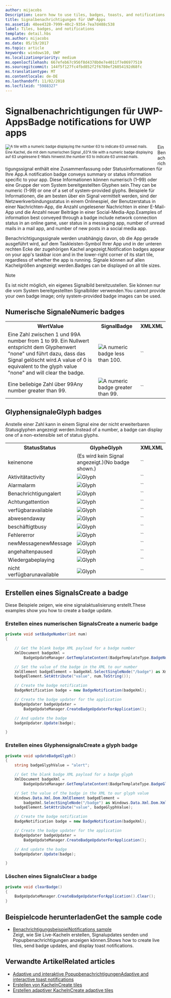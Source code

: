 ```yaml
---
author: mijacobs
Description: Learn how to use tiles, badges, toasts, and notifications to provide entry points into your app and keep users up-to-date.
title: Signalbenachrichtigungen für UWP-Apps
ms.assetid: 48ee4328-7999-40c2-9354-7ea7d488c538
label: Tiles, badges, and notifications
template: detail.hbs
ms.author: mijacobs
ms.date: 05/19/2017
ms.topic: article
keywords: windows10, UWP
ms.localizationpriority: medium
ms.openlocfilehash: 667efeb67c956f8d4378b0e7e4011f7e06977519
ms.sourcegitcommit: 144f5f127fc4fbd852f2f6780ef26054192d68fc
ms.translationtype: MT
ms.contentlocale: de-DE
ms.lasthandoff: 11/02/2018
ms.locfileid: "5988327"
---
```

# <a name="badge-notifications-for-uwp-apps"></a><span data-ttu-id="9011a-103">Signalbenachrichtigungen für UWP-Apps</span><span class="sxs-lookup"><span data-stu-id="9011a-103">Badge notifications for UWP apps</span></span>

 

<div style="float:left; font-size:80%; text-align:left; margin: 0px 15px 15px 0px;">
<img src="images/badge-example.png" alt="A tile with a numeric badge displaying the number 63 to indicate 63 unread mails." style="padding-bottom:0.0em; margin-bottom: 2px" /><br/><span data-ttu-id="9011a-104">Eine Kachel, die mit dem numerischen Signal „63“</span><span class="sxs-lookup"><span data-stu-id="9011a-104">A tile with a numeric badge displaying</span></span><br/> <span data-ttu-id="9011a-105">auf 63 ungelesene E-Mails hinweist.</span><span class="sxs-lookup"><span data-stu-id="9011a-105">the number 63 to indicate 63 unread mails.</span></span></div>

<span data-ttu-id="9011a-106">Ein Benachrichtigungssignal enthält eine Zusammenfassung oder Statusinformationen für Ihre App.</span><span class="sxs-lookup"><span data-stu-id="9011a-106">A notification badge conveys summary or status information specific to your app.</span></span> <span data-ttu-id="9011a-107">Diese Informationen können numerisch (1–99) oder eine Gruppe der vom System bereitgestellten Glyphen sein.</span><span class="sxs-lookup"><span data-stu-id="9011a-107">They can be numeric (1-99) or one of a set of system-provided glyphs.</span></span> <span data-ttu-id="9011a-108">Beispiele für Informationen, die am besten über ein Signal vermittelt werden, sind der Netzwerkverbindungsstatus in einem Onlinespiel, der Benutzerstatus in einer Nachrichten-App, die Anzahl ungelesener Nachrichten in einer E-Mail-App und die Anzahl neuer Beiträge in einer Social-Media-App.</span><span class="sxs-lookup"><span data-stu-id="9011a-108">Examples of information best conveyed through a badge include network connection status in an online game, user status in a messaging app, number of unread mails in a mail app, and number of new posts in a social media app.</span></span> 

<span data-ttu-id="9011a-109">Benachrichtigungssignale werden unabhängig davon, ob die App gerade ausgeführt wird, auf dem Taskleisten-Symbol Ihrer App und in der unteren rechten Ecke der zugehörigen Kachel angezeigt.</span><span class="sxs-lookup"><span data-stu-id="9011a-109">Notification badges appear on your app's taskbar icon and in the lower-right corner of its start tile, regardless of whether the app is running.</span></span> <span data-ttu-id="9011a-110">Signale können auf allen Kachelgrößen angezeigt werden.</span><span class="sxs-lookup"><span data-stu-id="9011a-110">Badges can be displayed on all tile sizes.</span></span>  

> [!NOTE]
> <span data-ttu-id="9011a-111">Es ist nicht möglich, ein eigenes Signalbild bereitzustellen. Sie können nur die vom System bereitgestellten Signalbilder verwenden.</span><span class="sxs-lookup"><span data-stu-id="9011a-111">You cannot provide your own badge image; only system-provided badge images can be used.</span></span>


## <a name="numeric-badges"></a><span data-ttu-id="9011a-112">Numerische Signale</span><span class="sxs-lookup"><span data-stu-id="9011a-112">Numeric badges</span></span>

<table>
    <tr>
        <th><span data-ttu-id="9011a-113">Wert</span><span class="sxs-lookup"><span data-stu-id="9011a-113">Value</span></span></th>
        <th><span data-ttu-id="9011a-114">Signal</span><span class="sxs-lookup"><span data-stu-id="9011a-114">Badge</span></span></th>
        <th><span data-ttu-id="9011a-115">XML</span><span class="sxs-lookup"><span data-stu-id="9011a-115">XML</span></span></th>
    </tr>
    <tr>
        <td><span data-ttu-id="9011a-116">Eine Zahl zwischen 1 und 99</span><span class="sxs-lookup"><span data-stu-id="9011a-116">A number from 1 to 99.</span></span> <span data-ttu-id="9011a-117">Ein Nullwert entspricht dem Glyphenwert "none" und führt dazu, dass das Signal gelöscht wird.</span><span class="sxs-lookup"><span data-stu-id="9011a-117">A value of 0 is equivalent to the glyph value "none" and will clear the badge.</span></span></td>
        <td><img src="images/badges/badge-numeric.png" alt="A numeric badge less than 100." /></td>
        <td>`<badge value="1"/>`</td>
    </tr>
    <tr>
        <td><span data-ttu-id="9011a-118">Eine beliebige Zahl über 99</span><span class="sxs-lookup"><span data-stu-id="9011a-118">Any number greater than 99.</span></span></td>
        <td><img src="images/badges/badge-numeric-greater.png" alt="A numeric badge greater than 99." /></td></td>
        <td>`<badge value="100"/>`</td>
    </tr>    
</table>

## <a name="glyph-badges"></a><span data-ttu-id="9011a-119">Glyphensignale</span><span class="sxs-lookup"><span data-stu-id="9011a-119">Glyph badges</span></span>
<span data-ttu-id="9011a-120">Anstelle einer Zahl kann in einem Signal eine der nicht erweiterbaren Statusglyphen angezeigt werden.</span><span class="sxs-lookup"><span data-stu-id="9011a-120">Instead of a number, a badge can display one of a non-extensible set of status glyphs.</span></span> 

<table>
<tr>
    <th><span data-ttu-id="9011a-121">Status</span><span class="sxs-lookup"><span data-stu-id="9011a-121">Status</span></span></th>
    <th><span data-ttu-id="9011a-122">Glyphe</span><span class="sxs-lookup"><span data-stu-id="9011a-122">Glyph</span></span></th>
    <th><span data-ttu-id="9011a-123">XML</span><span class="sxs-lookup"><span data-stu-id="9011a-123">XML</span></span></th>
</tr>
<tr>
    <td><span data-ttu-id="9011a-124">keine</span><span class="sxs-lookup"><span data-stu-id="9011a-124">none</span></span></td>
    <td><span data-ttu-id="9011a-125">(Es wird kein Signal angezeigt.)</span><span class="sxs-lookup"><span data-stu-id="9011a-125">(No badge shown.)</span></span></td>
    <td>`<badge value="none"/>`</td>
</tr>
<tr>
    <td><span data-ttu-id="9011a-126">Aktivität</span><span class="sxs-lookup"><span data-stu-id="9011a-126">activity</span></span></td>
    <td><img src="images/badges/badge-activity.png" alt="Glyph" /></td>
    <td>`<badge value="activity"/>`</td>
</tr>
<tr>
    <td><span data-ttu-id="9011a-127">Alarm</span><span class="sxs-lookup"><span data-stu-id="9011a-127">alarm</span></span></td>
    <td><img src="images/badges/badge-alarm.png" alt="Glyph" /></td>
    <td>`<badge value="alarm"/>`</td>
</tr>
<tr>
    <td><span data-ttu-id="9011a-128">Benachrichtigung</span><span class="sxs-lookup"><span data-stu-id="9011a-128">alert</span></span></td>
    <td><img src="images/badges/badge-alert.png" alt="Glyph" /></td>
    <td>`<badge value="alert"/>`</td>
</tr>
<tr>
    <td><span data-ttu-id="9011a-129">Achtung</span><span class="sxs-lookup"><span data-stu-id="9011a-129">attention</span></span></td>
    <td><img src="images/badges/badge-attention.png" alt="Glyph" /></td>
    <td>`<badge value="attention"/>`</td>
</tr>
<tr>
    <td><span data-ttu-id="9011a-130">verfügbar</span><span class="sxs-lookup"><span data-stu-id="9011a-130">available</span></span></td>
    <td><img src="images/badges/badge-available.png" alt="Glyph" /></td>
    <td>`<badge value="available"/>`</td>
</tr>
<tr>
    <td><span data-ttu-id="9011a-131">abwesend</span><span class="sxs-lookup"><span data-stu-id="9011a-131">away</span></span></td>
    <td><img src="images/badges/badge-away.png" alt="Glyph" /></td>
    <td>`<badge value="away"/>`</td>
</tr>
<tr>
    <td><span data-ttu-id="9011a-132">beschäftigt</span><span class="sxs-lookup"><span data-stu-id="9011a-132">busy</span></span></td>
    <td><img src="images/badges/badge-busy.png" alt="Glyph" /></td>
    <td>`<badge value="busy"/>`</td>
</tr>
<tr>
    <td><span data-ttu-id="9011a-133">Fehler</span><span class="sxs-lookup"><span data-stu-id="9011a-133">error</span></span></td>
    <td><img src="images/badges/badge-error.png" alt="Glyph" /></td>
    <td>`<badge value="error"/>`</td>
</tr>
<tr>
    <td><span data-ttu-id="9011a-134">newMessage</span><span class="sxs-lookup"><span data-stu-id="9011a-134">newMessage</span></span></td>
    <td><img src="images/badges/badge-newMessage.png" alt="Glyph" /></td>
    <td>`<badge value="newMessage"/>`</td>
</tr>
<tr>
    <td><span data-ttu-id="9011a-135">angehalten</span><span class="sxs-lookup"><span data-stu-id="9011a-135">paused</span></span></td>
    <td><img src="images/badges/badge-paused.png" alt="Glyph" /></td>
    <td>`<badge value="paused"/>`</td>
</tr>
<tr>
    <td><span data-ttu-id="9011a-136">Wiedergabe</span><span class="sxs-lookup"><span data-stu-id="9011a-136">playing</span></span></td>
    <td><img src="images/badges/badge-playing.png" alt="Glyph" /></td>
    <td>`<badge value="playing"/>`</td>
</tr>
<tr>
    <td><span data-ttu-id="9011a-137">nicht verfügbar</span><span class="sxs-lookup"><span data-stu-id="9011a-137">unavailable</span></span></td>
    <td><img src="images/badges/badge-unavailable.png" alt="Glyph" /></td>
    <td>`<badge value="unavailable"/>`</td>
</tr>
</table>

## <a name="create-a-badge"></a><span data-ttu-id="9011a-138">Erstellen eines Signals</span><span class="sxs-lookup"><span data-stu-id="9011a-138">Create a badge</span></span>

<span data-ttu-id="9011a-139">Diese Beispiele zeigen, wie eine signalaktualisierung erstellt.</span><span class="sxs-lookup"><span data-stu-id="9011a-139">These examples show you how to create a badge update.</span></span>

### <a name="create-a-numeric-badge"></a><span data-ttu-id="9011a-140">Erstellen eines numerischen Signals</span><span class="sxs-lookup"><span data-stu-id="9011a-140">Create a numeric badge</span></span>

````csharp
private void setBadgeNumber(int num)
{

    // Get the blank badge XML payload for a badge number
    XmlDocument badgeXml = 
        BadgeUpdateManager.GetTemplateContent(BadgeTemplateType.BadgeNumber);

    // Set the value of the badge in the XML to our number
    XmlElement badgeElement = badgeXml.SelectSingleNode("/badge") as XmlElement;
    badgeElement.SetAttribute("value", num.ToString());

    // Create the badge notification
    BadgeNotification badge = new BadgeNotification(badgeXml);

    // Create the badge updater for the application
    BadgeUpdater badgeUpdater = 
        BadgeUpdateManager.CreateBadgeUpdaterForApplication();

    // And update the badge
    badgeUpdater.Update(badge);

}
````

### <a name="create-a-glyph-badge"></a><span data-ttu-id="9011a-141">Erstellen eines Glyphensignals</span><span class="sxs-lookup"><span data-stu-id="9011a-141">Create a glyph badge</span></span>
````csharp
private void updateBadgeGlyph()
{
    string badgeGlyphValue = "alert";

    // Get the blank badge XML payload for a badge glyph
    XmlDocument badgeXml = 
        BadgeUpdateManager.GetTemplateContent(BadgeTemplateType.BadgeGlyph);

    // Set the value of the badge in the XML to our glyph value
    Windows.Data.Xml.Dom.XmlElement badgeElement = 
        badgeXml.SelectSingleNode("/badge") as Windows.Data.Xml.Dom.XmlElement;
    badgeElement.SetAttribute("value", badgeGlyphValue);

    // Create the badge notification
    BadgeNotification badge = new BadgeNotification(badgeXml);

    // Create the badge updater for the application
    BadgeUpdater badgeUpdater = 
        BadgeUpdateManager.CreateBadgeUpdaterForApplication();

    // And update the badge
    badgeUpdater.Update(badge);

}
````

### <a name="clear-a-badge"></a><span data-ttu-id="9011a-142">Löschen eines Signals</span><span class="sxs-lookup"><span data-stu-id="9011a-142">Clear a badge</span></span>

````csharp
private void clearBadge()
{
    BadgeUpdateManager.CreateBadgeUpdaterForApplication().Clear();
}
````

## <a name="get-the-sample-code"></a><span data-ttu-id="9011a-143">Beispielcode herunterladen</span><span class="sxs-lookup"><span data-stu-id="9011a-143">Get the sample code</span></span>

* [<span data-ttu-id="9011a-144">Benachrichtigungsbeispiel</span><span class="sxs-lookup"><span data-stu-id="9011a-144">Notifications sample</span></span>](https://github.com/Microsoft/Windows-universal-samples/blob/master/Samples/Notifications)<br/> <span data-ttu-id="9011a-145">Zeigt, wie Sie Live-Kacheln erstellen, Signalupdates senden und Popupbenachrichtigungen anzeigen können.</span><span class="sxs-lookup"><span data-stu-id="9011a-145">Shows how to create live tiles, send badge updates, and display toast notifications.</span></span> 

## <a name="related-articles"></a><span data-ttu-id="9011a-146">Verwandte Artikel</span><span class="sxs-lookup"><span data-stu-id="9011a-146">Related articles</span></span>

* [<span data-ttu-id="9011a-147">Adaptive und interaktive Popupbenachrichtigungen</span><span class="sxs-lookup"><span data-stu-id="9011a-147">Adaptive and interactive toast notifications</span></span>](adaptive-interactive-toasts.md)
* [<span data-ttu-id="9011a-148">Erstellen von Kacheln</span><span class="sxs-lookup"><span data-stu-id="9011a-148">Create tiles</span></span>](creating-tiles.md)
* [<span data-ttu-id="9011a-149">Erstellen adaptiver Kacheln</span><span class="sxs-lookup"><span data-stu-id="9011a-149">Create adaptive tiles</span></span>](create-adaptive-tiles.md)
